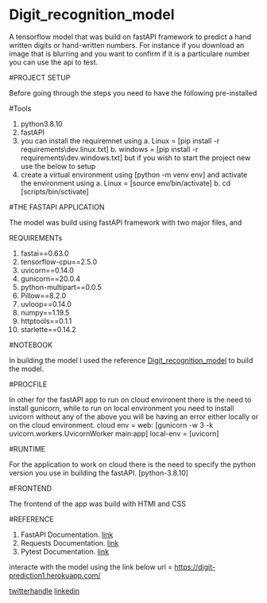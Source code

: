 # Digit_recognition_model
A tensorflow model that was build on fastAPI framework to predict a hand written digits or hand-written numbers. For instance if you download an image that is blurring and you want to confirm if it is a particulare number you can use the api to test.

#PROJECT SETUP

  Before going through the steps you need to have the following pre-installed

#Tools
1. python3.8.10
2. fastAPI
3. you can install the requiremnet using 
     a. Linux = [pip install -r requirements\dev.linux.txt]
     b. windows = [pip install -r requirements\dev.windows.txt]
   but if you wish to start the project new use the below to setup
4. create a virtual environment using [python -m venv env] and activate the environment using 
    a. Linux = [source env/bin/activate]
    b. cd [scripts/bin/sctivate]
 
#THE FASTAPI APPLICATION

  The model was build using fastAPI framework with two major files, [](main.py) and [](component.py)

REQUIREMENTs
1. fastai==0.63.0
2. tensorflow-cpu==2.5.0
3. uvicorn==0.14.0
4. gunicorn==20.0.4
5. python-multipart==0.0.5
6. Pillow==8.2.0
7. uvloop==0.14.0
8. numpy==1.19.5
9. httptools==0.1.1
10. starlette==0.14.2

#NOTEBOOK

  In building the model I used the reference [Digit_recognition_model](https://github.com/cisco00/Digit_recognition_model/blob/master/digit-prediction-model.ipynb)  to build the model.

#PROCFILE

  In other for the fastAPI app to run on cloud environent there is the need to install gunicorn, while to run on local environment you need to install uvicorn without any of the above you will be having an error either locally or on the cloud environment.
cloud env = web: [gunicorn -w 3 -k uvicorn.workers.UvicornWorker main:app]
local-env = [uvicorn]

#RUNTIME

  For the application to work on cloud there is the need to specify the python version you use in building the fastAPI.
[python-3.8.10]

#FRONTEND

  The frontend of the app was build with HTMl and CSS

#REFERENCE

 1. FastAPI Documentation. [link](https://fastapi.tiangolo.com/)
 2. Requests Documentation. [link](https://docs.python-requests.org/en/master/)
 3. Pytest Documentation. [link](https://docs.pytest.org/en/stable/contents.html)

interacte with the model using the link below
 url = https://digit-prediction1.herokuapp.com/

[twitterhandle](https://twitter.com/ikwufrancis)
[linkedin](https://www.linkedin.com/in/idoko-ikwu-633b6134/)


